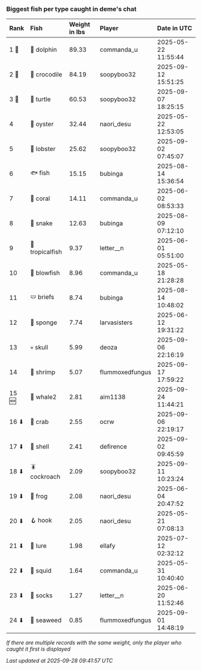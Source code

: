 ### Biggest fish per type caught in deme's chat

| Rank  | Fish            | Weight in lbs | Player          | Date in UTC         |
|:------|:----------------|:--------------|:----------------|:--------------------|
| 1 🥇  | 🐬 dolphin      | 89.33         | commanda_u      | 2025-05-22 11:55:44 |
| 2 🥈  | 🐊 crocodile    | 84.19         | soopyboo32      | 2025-09-12 15:51:25 |
| 3 🥉  | 🐢 turtle       | 60.53         | soopyboo32      | 2025-09-07 18:25:15 |
| 4     | 🦪 oyster       | 32.44         | naori_desu      | 2025-05-22 12:53:05 |
| 5     | 🦞 lobster      | 25.62         | soopyboo32      | 2025-09-02 07:45:07 |
| 6     | 🐟 fish         | 15.15         | bubinga         | 2025-08-14 15:36:54 |
| 7     | 🪸 coral        | 14.11         | commanda_u      | 2025-06-02 08:53:33 |
| 8     | 🐍 snake        | 12.63         | bubinga         | 2025-08-09 07:12:10 |
| 9     | 🐠 tropicalfish | 9.37          | letter__n       | 2025-06-01 05:51:00 |
| 10    | 🐡 blowfish     | 8.96          | commanda_u      | 2025-05-18 21:28:28 |
| 11    | 🩲 briefs       | 8.74          | bubinga         | 2025-08-14 10:48:02 |
| 12    | 🧽 sponge       | 7.74          | larvasisters    | 2025-06-12 19:31:22 |
| 13    | 💀 skull        | 5.99          | deoza           | 2025-09-06 22:16:19 |
| 14    | 🦐 shrimp       | 5.07          | flummoxedfungus | 2025-09-17 17:59:22 |
| 15 🆕 | 🐋 whale2       | 2.81          | aim1138         | 2025-09-24 11:44:21 |
| 16 ⬇  | 🦀 crab         | 2.55          | ocrw            | 2025-09-06 22:19:17 |
| 17 ⬇  | 🐚 shell        | 2.41          | defirence       | 2025-09-02 09:45:59 |
| 18 ⬇  | 🪳 cockroach    | 2.09          | soopyboo32      | 2025-09-11 10:23:24 |
| 19 ⬇  | 🐸 frog         | 2.08          | naori_desu      | 2025-06-04 20:47:52 |
| 20 ⬇  | 🪝 hook         | 2.05          | naori_desu      | 2025-05-21 07:08:13 |
| 21 ⬇  | 🎏 lure         | 1.98          | ellafy          | 2025-07-12 02:32:12 |
| 22 ⬇  | 🦑 squid        | 1.64          | commanda_u      | 2025-05-31 10:40:40 |
| 23 ⬇  | 🧦 socks        | 1.27          | letter__n       | 2025-06-20 11:52:46 |
| 24 ⬇  | 🌿 seaweed      | 0.85          | flummoxedfungus | 2025-09-01 14:48:19 |

_If there are multiple records with the same weight, only the player who caught it first is displayed_

_Last updated at 2025-09-28 09:41:57 UTC_